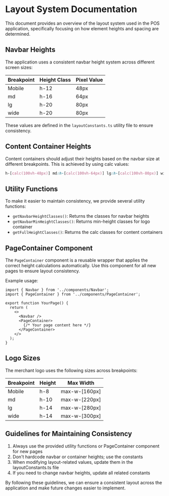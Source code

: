 # Layout System Documentation

This document provides an overview of the layout system used in the POS application, specifically focusing on how element heights and spacing are determined.

## Navbar Heights

The application uses a consistent navbar height system across different screen sizes:

| Breakpoint | Height Class | Pixel Value |
|------------|--------------|-------------|
| Mobile     | h-12         | 48px        |
| md         | h-16         | 64px        |
| lg         | h-20         | 80px        |
| wide       | h-20         | 80px        |

These values are defined in the `layoutConstants.ts` utility file to ensure consistency.

## Content Container Heights

Content containers should adjust their heights based on the navbar size at different breakpoints. This is achieved by using calc values:

```css
h-[calc(100vh-48px)] md:h-[calc(100vh-64px)] lg:h-[calc(100vh-80px)] wide:h-[calc(100vh-80px)]
```

## Utility Functions

To make it easier to maintain consistency, we provide several utility functions:

- `getNavbarHeightClasses()`: Returns the classes for navbar heights
- `getNavbarMinHeightClasses()`: Returns min-height classes for logo container
- `getFullHeightClasses()`: Returns the calc classes for content containers

## PageContainer Component

The `PageContainer` component is a reusable wrapper that applies the correct height calculations automatically. Use this component for all new pages to ensure layout consistency.

Example usage:

```tsx
import { Navbar } from '../components/Navbar';
import { PageContainer } from '../components/PageContainer';

export function YourPage() {
  return (
    <>
      <Navbar />
      <PageContainer>
        {/* Your page content here */}
      </PageContainer>
    </>
  );
}
```

## Logo Sizes

The merchant logo uses the following sizes across breakpoints:

| Breakpoint | Height | Max Width    |
|------------|--------|--------------|
| Mobile     | h-8    | max-w-[160px]|
| md         | h-10   | max-w-[220px]|
| lg         | h-14   | max-w-[280px]|
| wide       | h-14   | max-w-[300px]|

## Guidelines for Maintaining Consistency

1. Always use the provided utility functions or PageContainer component for new pages
2. Don't hardcode navbar or container heights; use the constants
3. When modifying layout-related values, update them in the layoutConstants.ts file
4. If you need to change navbar heights, update all related constants

By following these guidelines, we can ensure a consistent layout across the application and make future changes easier to implement.